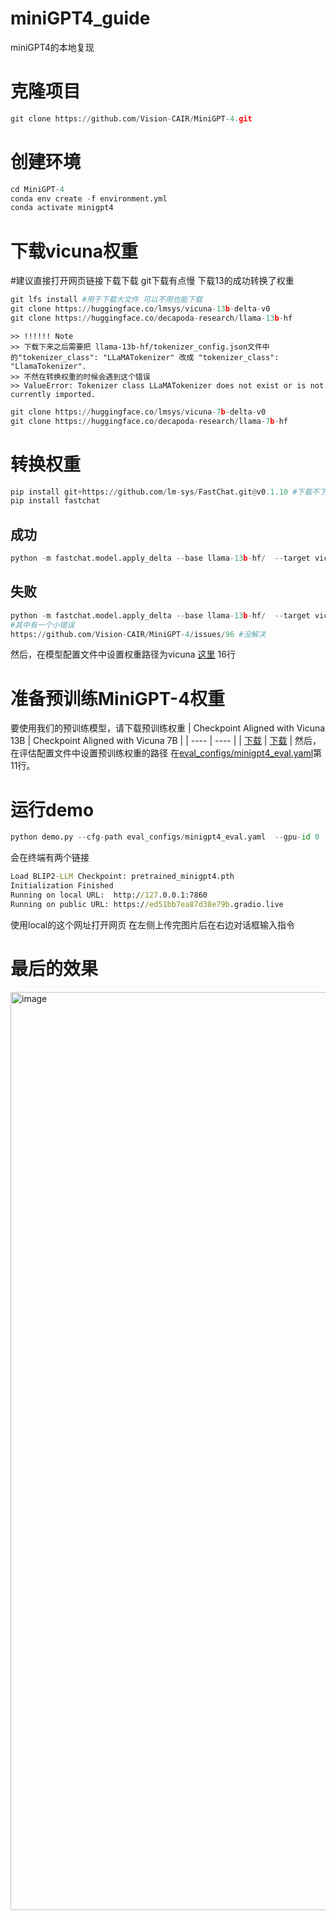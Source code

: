 # miniGPT4_guide
miniGPT4的本地复现

# 克隆项目
```python
git clone https://github.com/Vision-CAIR/MiniGPT-4.git
```

# 创建环境
```python
cd MiniGPT-4
conda env create -f environment.yml
conda activate minigpt4
```

# 下载vicuna权重
#建议直接打开网页链接下载下载 git下载有点慢 下载13的成功转换了权重
```python
git lfs install #用于下载大文件 可以不用也能下载
git clone https://huggingface.co/lmsys/vicuna-13b-delta-v0
git clone https://huggingface.co/decapoda-research/llama-13b-hf
```

```
>> !!!!!! Note
>> 下载下来之后需要把 llama-13b-hf/tokenizer_config.json文件中的"tokenizer_class": "LLaMATokenizer" 改成 "tokenizer_class": "LlamaTokenizer".
>> 不然在转换权重的时候会遇到这个错误
>> ValueError: Tokenizer class LLaMATokenizer does not exist or is not currently imported.
```

```python
git clone https://huggingface.co/lmsys/vicuna-7b-delta-v0
git clone https://huggingface.co/decapoda-research/llama-7b-hf
```

# 转换权重
```python
pip install git+https://github.com/lm-sys/FastChat.git@v0.1.10 #下载不下来
pip install fastchat
```

## 成功
```python
python -m fastchat.model.apply_delta --base llama-13b-hf/  --target vicuna  --delta vicuna-13b-delta-v0/
```

## 失败
```python
python -m fastchat.model.apply_delta --base llama-13b-hf/  --target vicuna  --delta vicuna-13b-delta-v0/
#其中有一个小错误
https://github.com/Vision-CAIR/MiniGPT-4/issues/96 #没解决
```

然后，在模型配置文件中设置权重路径为vicuna
[这里](minigpt4/configs/models/minigpt4.yaml#L16) 16行 
 
# 准备预训练MiniGPT-4权重
 
要使用我们的预训练模型，请下载预训练权重
|  Checkpoint Aligned with Vicuna 13B   | Checkpoint Aligned with Vicuna 7B  |
|  ----  | ----  |
| [下载](https://drive.google.com/file/d/1a4zLvaiDBr-36pasffmgpvH5P7CKmpze/view)  | [下载](https://drive.google.com/file/d/1RY9jV0dyqLX-o38LrumkKRh6Jtaop58R/view) |
然后，在评估配置文件中设置预训练权重的路径 
在[eval_configs/minigpt4_eval.yaml](eval_configs/minigpt4_eval.yaml#L10)第11行。

# 运行demo
```python
python demo.py --cfg-path eval_configs/minigpt4_eval.yaml  --gpu-id 0
```

会在终端有两个链接
```cmd
Load BLIP2-LLM Checkpoint: pretrained_minigpt4.pth
Initialization Finished
Running on local URL:  http://127.0.0.1:7860
Running on public URL: https://ed51bb7ea87d38e79b.gradio.live
```
使用local的这个网址打开网页 在左侧上传完图片后在右边对话框输入指令

# 最后的效果
<img width="1469" alt="image" src="https://user-images.githubusercontent.com/54712081/233894269-57934d43-d593-41b4-9678-2b5bb9c3d0f9.png">

